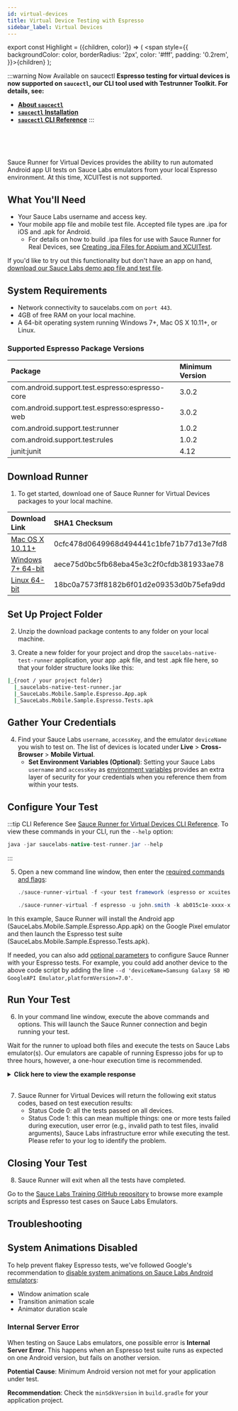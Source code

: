 ```yaml
---
id: virtual-devices
title: Virtual Device Testing with Espresso
sidebar_label: Virtual Devices
---
```


export const Highlight = ({children, color}) => ( <span style={{
      backgroundColor: color,
      borderRadius: '2px',
      color: '#fff',
      padding: '0.2rem',
    }}>{children}</span> );

:::warning Now Available on saucectl
**Espresso testing for virtual devices is now supported on `saucectl`, our CLI tool used with Testrunner Toolkit. For details, see:**

* **[About `saucectl`](/testrunner-toolkit)**
* **[`saucectl` Installation](/testrunner-toolkit/installation)**
* **[`saucectl` CLI Reference](/testrunner-toolkit/saucectl)**
:::

<br/>
<br/>
<br/>

Sauce Runner for Virtual Devices provides the ability to run automated Android app UI tests on Sauce Labs emulators from your local Espresso environment. At this time, XCUITest is not supported.

## What You'll Need

* Your Sauce Labs username and access key.
* Your mobile app file and mobile test file. Accepted file types are .ipa for iOS and .apk for Android.
  * For details on how to build .ipa files for use with Sauce Runner for Real Devices, see [Creating .ipa Files for Appium and XCUITest](mobile-apps/automated-testing/ipa-files.md).

If you'd like to try out this functionality but don't have an app on hand, [download our Sauce Labs demo app file and test file](https://github.com/saucelabs-training/demo-espresso/tree/master/emulators).

## System Requirements
* Network connectivity to saucelabs.com on `port 443`.
* 4GB of free RAM on your local machine.
* A 64-bit operating system running Windows 7+, Mac OS X 10.11+, or Linux.

### Supported Espresso Package Versions
| Package | Minimum Version |
| :------------- | :------------- |
| com.android.support.test.espresso:espresso-core | 3.0.2 |
| com.android.support.test.espresso:espresso-web | 3.0.2 |
| com.android.support.test:runner | 1.0.2 |
| com.android.support.test:rules | 1.0.2 |
| junit:junit | 4.12 |

## Download Runner
1. To get started, download one of Sauce Runner for Virtual Devices packages to your local machine.

| Download Link | SHA1 Checksum
| :-------------------------- | :---
| [Mac OS X 10.11+](https://saucelabs.com/downloads/sauce-runner-virtual-0.1.2-osx.zip) | 0cfc478d0649968d494441c1bfe71b77d13e7fd8
| [Windows 7+ 64-bit](https://saucelabs.com/downloads/sauce-runner-virtual-0.1.2-windows.zip) | aece75d0bc5fb68eba45e3c2f0cfdb381933ae78
| [Linux 64-bit](https://saucelabs.com/downloads/sauce-runner-virtual-0.1.2-linux.zip) | 18bc0a7573ff8182b6f01d2e09353d0b75efa9dd

## Set Up Project Folder

2. Unzip the download package contents to any folder on your local machine.

3. Create a new folder for your project and drop the `saucelabs-native-test-runner` application, your app .apk file, and test .apk file here, so that your folder structure looks like this:

  ```bash
  |_{root / your project folder}
    |_saucelabs-native-test-runner.jar
    |_SauceLabs.Mobile.Sample.Espresso.App.apk
    |_SauceLabs.Mobile.Sample.Espresso.Tests.apk
  ```

## Gather Your Credentials

4. Find your Sauce Labs `username`, `accessKey`, and the emulator `deviceName` you wish to test on. The list of devices is located under **Live** > **Cross-Browser** > **Mobile Virtual**.
   * **Set Environment Variables (Optional)**: Setting your Sauce Labs `username` and `accessKey` as [environment variables](/basics/environment-variables) provides an extra layer of security for your credentials when you reference them from within your tests.

## Configure Your Test

:::tip CLI Reference
See [Sauce Runner for Virtual Devices CLI Reference](/dev/cli/espresso-xcuitest/virtual-devices). To view these commands in your CLI, run the `--help` option:
```java
java -jar saucelabs-native-test-runner.jar --help
```
:::
<br/>

5. Open a new command line window, then enter the [required commands and flags](/dev/cli/espresso-xcuitest/virtual-devices):

   ```java title="Required Commands and Flags"
   ./sauce-runner-virtual -f <your test framework (espresso or xcuitest)> -u <your username> -k <your access key> --app <your app file name> --test-app <your test file name> -d ''<your device name>''
   ```

   ```java title="Basic Example"
   ./sauce-runner-virtual -f espresso -u john.smith -k ab015c1e-xxxx-xxxx-xxxx-xxxxxxxxxxxx --app ./SauceLabs.Mobile.Sample.Espresso.App.apk --test-app ./SauceLabs.Mobile.Sample.Espresso.Tests.apk -d 'deviceName=Google Pixel GoogleAPI Emulator,platformVersion=7.1'
   ```

  In this example, Sauce Runner will install the Android app (SauceLabs.Mobile.Sample.Espresso.App.apk) on the Google Pixel emulator and then launch the Espresso test suite (SauceLabs.Mobile.Sample.Espresso.Tests.apk).

  If needed, you can also add [optional parameters](/dev/cli/espresso-xcuitest/virtual-devices) to configure Sauce Runner with your Espresso tests. For example, you could add another device to the above code script by adding the line `--d 'deviceName=Samsung Galaxy S8 HD GoogleAPI Emulator,platformVersion=7.0'`.

## Run Your Test

6. In your command line window, execute the above commands and options. This will launch the Sauce Runner connection and begin running your test.

Wait for the runner to upload both files and execute the tests on Sauce Labs emulator(s). Our emulators are capable of running Espresso jobs for up to three hours, however, a one-hour execution time is recommended.

<details><summary><strong>Click here to view the example response</strong></summary>

```bash title="Basic Example Response"  
2021-04-14 13:12:55 - [INFO] Using sauce-runner v0.1.2
2021-04-14 13:12:55 - [INFO] Selected framework: espresso
2021-04-14 13:12:55 - [INFO] Using user: john.smith
2021-04-14 13:12:55 - [INFO] Using apikey: XXXXXXXX-XXXX-XXXX-XXXX-XXXXXXXX0e03
2021-04-14 13:12:55 - [INFO] Using local App: ./SauceLabs.Mobile.Sample.Espresso.App.apk
2021-04-14 13:12:55 - [INFO] Using local Test App: ./SauceLabs.Mobile.Sample.Espresso.Tests.apk
2021-04-14 13:12:55 - [INFO] No include-tests filters specified
2021-04-14 13:12:55 - [INFO] No exclude-tests filters specified
2021-04-14 13:12:55 - [INFO] Set device: Google Pixel GoogleAPI Emulator - 7.0
2021-04-14 13:12:55 - [INFO] Trying to upload file ./SauceLabs.Mobile.Sample.Espresso.App.apk to storage
2021-04-14 13:13:20 - [INFO] File uploaded: SauceLabs.Mobile.Sample.Espresso.App.apk(4f040be9f28bc84b58f6fd5af5300c2f) - Size:28830014
2021-04-14 13:13:20 - [INFO] Trying to upload file ./SauceLabs.Mobile.Sample.Espresso.Tests.apk to storage
2021-04-14 13:13:20 - [INFO] File uploaded: SauceLabs.Mobile.Sample.Espresso.Tests.apk(30b317176beed44cf66f2a92387fa073) - Size:521075
2021-04-14 13:13:20 - [INFO] JUnit reports will be saved locally at the end of the tests
2021-04-14 13:13:20 - [INFO] Jobs created
2021-04-14 13:13:25 - [INFO] Getting job status
2021-04-14 13:13:25 - [INFO] Job status: In progress
2021-04-14 13:13:25 - [INFO] Google Pixel GoogleAPI Emulator - 7.0 - Status: test queued
2021-04-14 13:13:40 - [INFO] Getting job status
2021-04-14 13:13:40 - [INFO] Job status: In progress
2021-04-14 13:13:40 - [INFO] Google Pixel GoogleAPI Emulator - 7.0 - Status: test queued
2021-04-14 13:13:55 - [INFO] Getting job status
2021-04-14 13:13:56 - [INFO] Job status: In progress
2021-04-14 13:13:56 - [INFO] Google Pixel GoogleAPI Emulator - 7.0 - Status: test session in progress
2021-04-14 13:13:56 - [INFO] https://saucelabs.com/beta/tests/1ee70f37535f4e81ba19a1ab17ec2839/watch
2021-04-14 13:14:11 - [INFO] Getting job status
2021-04-14 13:14:11 - [INFO] Job status: In progress
2021-04-14 13:14:11 - [INFO] Google Pixel GoogleAPI Emulator - 7.0 - Status: test session in progress
2021-04-14 13:14:26 - [INFO] Getting job status
2021-04-14 13:14:26 - [INFO] Job status: Complete
2021-04-14 13:14:26 - [INFO] Google Pixel GoogleAPI Emulator - 7.0 - Status: test complete
2021-04-14 13:14:41 - [INFO] Tests results for Google Pixel GoogleAPI Emulator - 7.0
2021-04-14 13:14:41 - [INFO] com.swaglabsmobileapp.LoginTest.noMatchLogin...pass
2021-04-14 13:14:41 - [INFO] com.swaglabsmobileapp.LoginTest.noPasswordLogin...pass
2021-04-14 13:14:41 - [INFO] com.swaglabsmobileapp.LoginTest.noUsernameLogin...pass
2021-04-14 13:14:41 - [INFO] com.swaglabsmobileapp.LoginTest.lockedUserLogin...pass
2021-04-14 13:14:41 - [INFO] com.swaglabsmobileapp.LoginTest.successfulLogin...pass
2021-04-14 13:14:41 - [INFO] com.swaglabsmobileapp.SwagLabsFlow.completeFlow...pass
2021-04-14 13:14:41 - [INFO] Total time: 25.883
2021-04-14 13:14:41 - [INFO] Tests passed: 6
2021-04-14 13:14:41 - [INFO] Tests failed: 0
2021-04-14 13:14:41 - [INFO] Getting JUnit report for Google Pixel GoogleAPI Emulator - 7.0
```
</details>
<br/>

7. Sauce Runner for Virtual Devices will return the following exit status codes, based on test execution results:
   * Status Code 0: all the tests passed on all devices.
   * Status Code 1: this can mean multiple things: one or more tests failed during execution, user error (e.g., invalid path to test files, invalid arguments), Sauce Labs infrastructure error while executing the test. Please refer to your log to identify the problem.

## Closing Your Test

8. Sauce Runner will exit when all the tests have completed.

Go to the [Sauce Labs Training GitHub repository](https://github.com/saucelabs-training/demo-espresso/tree/master/emulators) to browse more example scripts and Espresso test cases on Sauce Labs Emulators.

## Troubleshooting

## System Animations Disabled

To help prevent flakey Espresso tests, we've followed Google's recommendation to [disable system animations on Sauce Labs Android emulators](https://developer.android.com/training/testing/espresso/setup):

* Window animation scale
* Transition animation scale
* Animator duration scale

### Internal Server Error

When testing on Sauce Labs emulators, one possible error is **Internal Server Error**. This happens when an Espresso test suite runs as expected on one Android version, but fails on another version.

**Potential Cause**: Minimum Android version not met for your application under test.

**Recommendation**: Check the `minSdkVersion` in `build.gradle` for your application project.
